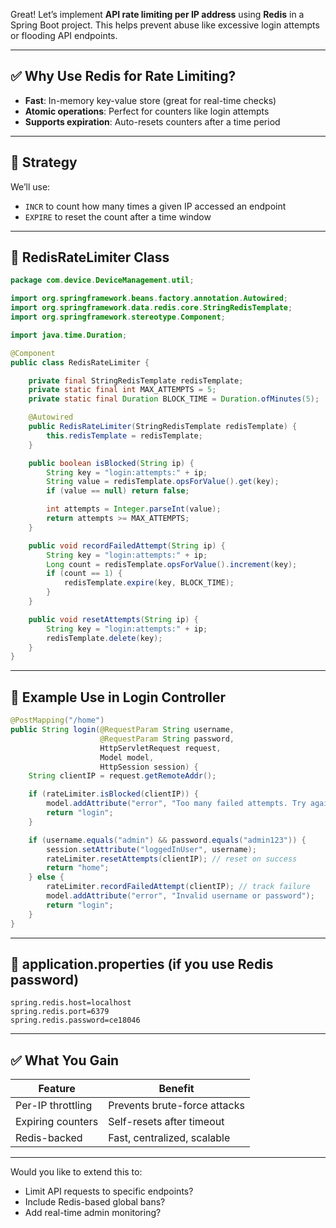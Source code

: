 Great! Let’s implement **API rate limiting per IP address** using **Redis** in a Spring Boot project. This helps prevent abuse like excessive login attempts or flooding API endpoints.

---

## ✅ Why Use Redis for Rate Limiting?

* **Fast**: In-memory key-value store (great for real-time checks)
* **Atomic operations**: Perfect for counters like login attempts
* **Supports expiration**: Auto-resets counters after a time period

---

## 🧠 Strategy

We’ll use:

* `INCR` to count how many times a given IP accessed an endpoint
* `EXPIRE` to reset the count after a time window

---

## 🧱 RedisRateLimiter Class

```java
package com.device.DeviceManagement.util;

import org.springframework.beans.factory.annotation.Autowired;
import org.springframework.data.redis.core.StringRedisTemplate;
import org.springframework.stereotype.Component;

import java.time.Duration;

@Component
public class RedisRateLimiter {

    private final StringRedisTemplate redisTemplate;
    private static final int MAX_ATTEMPTS = 5;
    private static final Duration BLOCK_TIME = Duration.ofMinutes(5);

    @Autowired
    public RedisRateLimiter(StringRedisTemplate redisTemplate) {
        this.redisTemplate = redisTemplate;
    }

    public boolean isBlocked(String ip) {
        String key = "login:attempts:" + ip;
        String value = redisTemplate.opsForValue().get(key);
        if (value == null) return false;

        int attempts = Integer.parseInt(value);
        return attempts >= MAX_ATTEMPTS;
    }

    public void recordFailedAttempt(String ip) {
        String key = "login:attempts:" + ip;
        Long count = redisTemplate.opsForValue().increment(key);
        if (count == 1) {
            redisTemplate.expire(key, BLOCK_TIME);
        }
    }

    public void resetAttempts(String ip) {
        String key = "login:attempts:" + ip;
        redisTemplate.delete(key);
    }
}
```

---

## 🧪 Example Use in Login Controller

```java
@PostMapping("/home")
public String login(@RequestParam String username,
                    @RequestParam String password,
                    HttpServletRequest request,
                    Model model,
                    HttpSession session) {
    String clientIP = request.getRemoteAddr();

    if (rateLimiter.isBlocked(clientIP)) {
        model.addAttribute("error", "Too many failed attempts. Try again in 5 minutes.");
        return "login";
    }

    if (username.equals("admin") && password.equals("admin123")) {
        session.setAttribute("loggedInUser", username);
        rateLimiter.resetAttempts(clientIP); // reset on success
        return "home";
    } else {
        rateLimiter.recordFailedAttempt(clientIP); // track failure
        model.addAttribute("error", "Invalid username or password");
        return "login";
    }
}
```

---

## 🧰 application.properties (if you use Redis password)

```properties
spring.redis.host=localhost
spring.redis.port=6379
spring.redis.password=ce18046
```

---

## ✅ What You Gain

| Feature           | Benefit                      |
| ----------------- | ---------------------------- |
| Per-IP throttling | Prevents brute-force attacks |
| Expiring counters | Self-resets after timeout    |
| Redis-backed      | Fast, centralized, scalable  |

---

Would you like to extend this to:

* Limit API requests to specific endpoints?
* Include Redis-based global bans?
* Add real-time admin monitoring?
